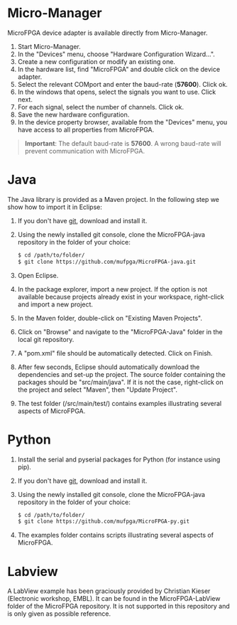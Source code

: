# Micro-Manager

MicroFPGA device adapter is available directly from Micro-Manager.

1. Start Micro-Manager.
2. In the "Devices" menu, choose "Hardware Configuration Wizard...".
3. Create a new configuration or modify an existing one.
4. In the hardware list, find "MicroFPGA" and double click on the device adapter.
5. Select the relevant COMport and enter the baud-rate (**57600**). Click ok.
6. In the windows that opens, select the signals you want to use. Click next.
7. For each signal, select the number of channels. Click ok.
8. Save the new hardware configuration.
9. In the device property browser, available from the "Devices" menu, you have access to all properties from MicroFPGA.

> **Important**: The default baud-rate is **57600**. A wrong baud-rate will prevent
> communication with MicroFPGA.


# Java

The Java library is provided as a Maven project. In the following step we show how to import it in Eclipse:

1. If you don't have [git](https://git-scm.com/downloads), download and install it.

2. Using the newly installed git console, clone the MicroFPGA-java repository in the folder of your choice:

   ```bash
   $ cd /path/to/folder/
   $ git clone https://github.com/mufpga/MicroFPGA-java.git
   ```

3. Open Eclipse.

4. In the package explorer, import a new project. If the option is not available because projects already exist in your workspace, right-click and import a new project.

5. In the Maven folder, double-click on "Existing Maven Projects".

6. Click on "Browse" and navigate to the "MicroFPGA-Java" folder in the local git repository.

7. A "pom.xml" file should be automatically detected. Click on Finish.

8. After few seconds, Eclipse should automatically download the dependencies and set-up the project. The source folder containing the packages should be "src/main/java". If it is not the case, right-click on the project and select "Maven", then "Update Project".

9. The test folder (/src/main/test/) contains examples illustrating several aspects of MicroFPGA.

# Python

1. Install the serial and pyserial packages for Python (for instance using pip).

2. If you don't have [git](https://git-scm.com/downloads), download and install it.

3. Using the newly installed git console, clone the MicroFPGA-java repository in the folder of your choice:

   ```bash
   $ cd /path/to/folder/
   $ git clone https://github.com/mufpga/MicroFPGA-py.git
   ```

4. The examples folder contains scripts illustrating several aspects of MicroFPGA.

# Labview

A LabView example has been graciously provided by Christian Kieser (Electronic workshop, EMBL). It can be found in the MicroFPGA-LabView folder of the MicroFPGA repository. It is not supported in this repository and is only given as possible reference.
